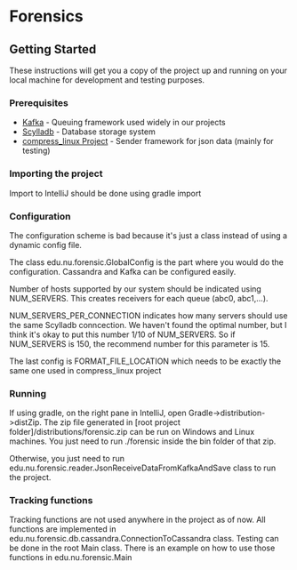 # Forensics

## Getting Started

These instructions will get you a copy of the project up and running on your local machine for development and testing purposes.

### Prerequisites
* [Kafka](https://kafka.apache.org/quickstart) - Queuing framework used widely in our projects
* [Scylladb](https://docs.scylladb.com/getting-started/getting-started/) - Database storage system
* [compress_linux Project](http://118.126.94.181/byy_/compress_linux) - Sender framework for json data (mainly for testing)

### Importing the project
Import to IntelliJ should be done using gradle import

### Configuration
The configuration scheme is bad because it's just a class instead of using a dynamic config file.

The class edu.nu.forensic.GlobalConfig is the part where you would do the configuration. Cassandra and Kafka can be configured easily.

Number of hosts supported by our system should be indicated using NUM_SERVERS. This creates receivers for each queue (abc0, abc1,...).

NUM_SERVERS_PER_CONNECTION indicates how many servers should use the same Scylladb conncection. We haven't found the optimal number, but I think it's okay to put this number 1/10 of NUM_SERVERS. So if NUM_SERVERS is 150, the recommend number for this parameter is 15.

The last config is FORMAT_FILE_LOCATION which needs to be exactly the same one used in compress_linux project

### Running
If using gradle, on the right pane in IntelliJ, open Gradle->distribution->distZip. The zip file generated in [root project folder]/distributions/forensic.zip can be run on Windows and Linux machines. You just need to run ./forensic inside the bin folder of that zip.

Otherwise, you just need to run edu.nu.forensic.reader.JsonReceiveDataFromKafkaAndSave class to run the project.

### Tracking functions
Tracking functions are not used anywhere in the project as of now. All functions are implemented in edu.nu.forensic.db.cassandra.ConnectionToCassandra class. Testing can be done in the root Main class. There is an example on how to use those functions in edu.nu.forensic.Main



